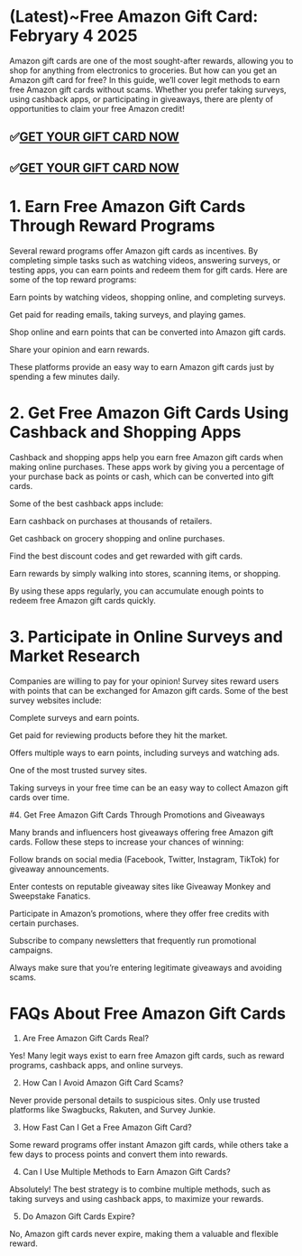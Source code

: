 # (Latest)~Free Amazon Gift Card: Febryary 4 2025

Amazon gift cards are one of the most sought-after rewards, allowing you to shop for anything from electronics to groceries. But how can you get an Amazon gift card for free? In this guide, we’ll cover legit methods to earn free Amazon gift cards without scams. Whether you prefer taking surveys, using cashback apps, or participating in giveaways, there are plenty of opportunities to claim your free Amazon credit!

## ✅<a href="https://giftcodehive.com/coinmaster/">GET YOUR GIFT CARD NOW</a>
## ✅<a href="https://giftcodehive.com/coinmaster/">GET YOUR GIFT CARD NOW</a>

# 1. Earn Free Amazon Gift Cards Through Reward Programs

Several reward programs offer Amazon gift cards as incentives. By completing simple tasks such as watching videos, answering surveys, or testing apps, you can earn points and redeem them for gift cards. Here are some of the top reward programs:

Earn points by watching videos, shopping online, and completing surveys.

Get paid for reading emails, taking surveys, and playing games.

Shop online and earn points that can be converted into Amazon gift cards.

Share your opinion and earn rewards.

These platforms provide an easy way to earn Amazon gift cards just by spending a few minutes daily.

# 2. Get Free Amazon Gift Cards Using Cashback and Shopping Apps

Cashback and shopping apps help you earn free Amazon gift cards when making online purchases. These apps work by giving you a percentage of your purchase back as points or cash, which can be converted into gift cards.

Some of the best cashback apps include:

Earn cashback on purchases at thousands of retailers.

Get cashback on grocery shopping and online purchases.

Find the best discount codes and get rewarded with gift cards.

Earn rewards by simply walking into stores, scanning items, or shopping.

By using these apps regularly, you can accumulate enough points to redeem free Amazon gift cards quickly.

# 3. Participate in Online Surveys and Market Research

Companies are willing to pay for your opinion! Survey sites reward users with points that can be exchanged for Amazon gift cards. Some of the best survey websites include:

Complete surveys and earn points.

Get paid for reviewing products before they hit the market.

Offers multiple ways to earn points, including surveys and watching ads.

One of the most trusted survey sites.

Taking surveys in your free time can be an easy way to collect Amazon gift cards over time.

#4. Get Free Amazon Gift Cards Through Promotions and Giveaways

Many brands and influencers host giveaways offering free Amazon gift cards. Follow these steps to increase your chances of winning:

Follow brands on social media (Facebook, Twitter, Instagram, TikTok) for giveaway announcements.

Enter contests on reputable giveaway sites like Giveaway Monkey and Sweepstake Fanatics.

Participate in Amazon’s promotions, where they offer free credits with certain purchases.

Subscribe to company newsletters that frequently run promotional campaigns.

Always make sure that you’re entering legitimate giveaways and avoiding scams.

# FAQs About Free Amazon Gift Cards

1. Are Free Amazon Gift Cards Real?

Yes! Many legit ways exist to earn free Amazon gift cards, such as reward programs, cashback apps, and online surveys.

2. How Can I Avoid Amazon Gift Card Scams?

Never provide personal details to suspicious sites. Only use trusted platforms like Swagbucks, Rakuten, and Survey Junkie.

3. How Fast Can I Get a Free Amazon Gift Card?

Some reward programs offer instant Amazon gift cards, while others take a few days to process points and convert them into rewards.

4. Can I Use Multiple Methods to Earn Amazon Gift Cards?

Absolutely! The best strategy is to combine multiple methods, such as taking surveys and using cashback apps, to maximize your rewards.

5. Do Amazon Gift Cards Expire?

No, Amazon gift cards never expire, making them a valuable and flexible reward.

